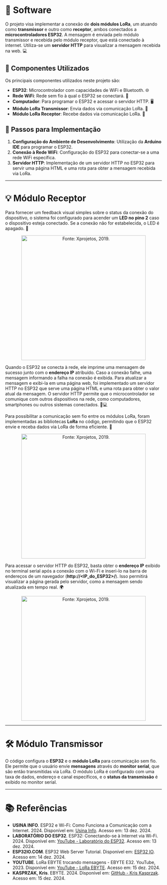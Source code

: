 # 📂 Software

O projeto visa implementar a conexão de **dois módulos LoRa**, um atuando como **transmissor** e outro como **receptor**, ambos conectados a **microcontroladores ESP32**. A mensagem é enviada pelo módulo transmissor e recebida pelo módulo receptor, que está conectado à internet. Utiliza-se um **servidor HTTP** para visualizar a mensagem recebida na web. 💻

## 🔧 Componentes Utilizados

Os principais componentes utilizados neste projeto são:

- **ESP32**: Microcontrolador com capacidades de WiFi e Bluetooth. 🌐
- **Rede WiFi**: Rede sem fio à qual o ESP32 se conectará. 📶
- **Computador**: Para programar o ESP32 e acessar o servidor HTTP. 🖥️
- **Módulo LoRa Transmissor**: Envia dados via comunicação LoRa. 📡
- **Módulo LoRa Receptor**: Recebe dados via comunicação LoRa. 📡

## 📝 Passos para Implementação

1. **Configuração do Ambiente de Desenvolvimento**: Utilização da **Arduino IDE** para programar o ESP32.
2. **Conexão à Rede WiFi**: Configuração do ESP32 para conectar-se a uma rede WiFi específica.
3. **Servidor HTTP**: Implementação de um servidor HTTP no ESP32 para servir uma página HTML e uma rota para obter a mensagem recebida via LoRa.

---

# 💡 Módulo Receptor

Para fornecer um feedback visual simples sobre o status da conexão do dispositivo, o sistema foi configurado para acender um **LED no pino 2** caso o dispositivo esteja conectado. Se a conexão não for estabelecida, o LED é apagado. 🌟

<p align="center">
  <img src="https://github.com/user-attachments/assets/016124d6-8570-42e8-bba4-a61b911204e3" alt="Fonte: Xprojetos, 2019." width="400"/>
</p>

Quando o ESP32 se conecta à rede, ele imprime uma mensagem de sucesso junto com o **endereço IP** atribuído. Caso a conexão falhe, uma mensagem informando a falha na conexão é exibida. Para atualizar a mensagem e exibi-la em uma página web, foi implementado um servidor HTTP no ESP32 que serve uma página HTML e uma rota para obter o valor atual da mensagem. O servidor HTTP permite que o microcontrolador se comunique com outros dispositivos na rede, como computadores, smartphones ou outros sistemas conectados. 📱💻

Para possibilitar a comunicação sem fio entre os módulos LoRa, foram implementadas as bibliotecas **LoRa** no código, permitindo que o ESP32 envie e receba dados via LoRa de forma eficiente. 🔄

<p align="center">
  <img src="https://github.com/user-attachments/assets/e0c72889-0d22-43ac-be24-733d3ff92f0f" alt="Fonte: Xprojetos, 2019." width="400"/>
</p>

Para acessar o servidor HTTP do ESP32, basta obter o **endereço IP** exibido no terminal serial após a conexão com o Wi-Fi e inseri-lo na barra de endereços de um navegador (**http://<IP_do_ESP32>/**). Isso permitirá visualizar a página gerada pelo servidor, como a mensagem sendo atualizada em tempo real. 🌍

<p align="center">
  <img src="https://github.com/user-attachments/assets/ae5fcb1c-3d9f-41fa-af3f-fb4745dfb950" alt="Fonte: Xprojetos, 2019." width="400"/>
</p>

---

# 🛠️ Módulo Transmissor

O código configura o **ESP32** e o **módulo LoRa** para comunicação sem fio. Ele permite que o usuário envie **mensagens** através do **monitor serial**, que são então transmitidas via LoRa. O módulo LoRa é configurado com uma taxa de dados, endereço e canal específicos, e o **status da transmissão** é exibido no monitor serial.

---

# 📚 Referências

- **USINA INFO**. ESP32 e Wi-Fi: Como Funciona a Comunicação com a Internet. 2024. Disponível em: [Usina Info](https://www.usinainfo.com.br/blog/esp32-wifi-comunicacao-com-a-internet/). Acesso em: 13 dez. 2024.
- **LABORATÓRIO DO ESP32**. ESP32: Conectando-se à Internet via Wi-Fi. 2024. Disponível em: [YouTube - Laboratório do ESP32](https://www.youtube.com/watch?v=FFPocTxOgmQ). Acesso em: 13 dez. 2024.
- **ESP32IO.COM**. ESP32 Web Server Tutorial. Disponível em: [ESP32 IO](https://esp32io.com/tutorials/esp32-web-server). Acesso em: 14 dez. 2024.
- **YOUTUBE**. LoRa EBYTE trocando mensagens - EBYTE E32. YouTube, 2023. Disponível em: [YouTube - LoRa EBYTE](https://www.youtube.com/watch?v=Obb9QtNuG1M). Acesso em: 15 dez. 2024.
- **KASPRZAK, Kris**. EBYTE. 2024. Disponível em: [GitHub - Kris Kasprzak](https://github.com/KrisKasprzak/EBYTE). Acesso em: 15 dez. 2024.

